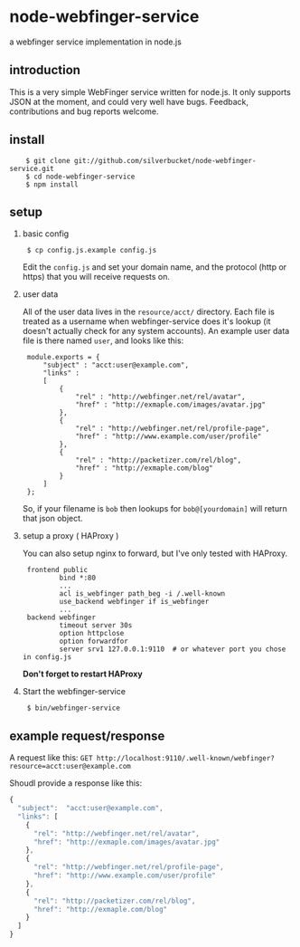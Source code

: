 node-webfinger-service
========================

a webfinger service implementation in node.js

introduction
------------

This is a very simple WebFinger service written for node.js. It only supports
JSON at the moment, and could very well have bugs. Feedback, contributions
and bug reports welcome.


install
-------

		$ git clone git://github.com/silverbucket/node-webfinger-service.git
		$ cd node-webfinger-service
		$ npm install

setup
-----

1. basic config

		$ cp config.js.example config.js

	Edit the `config.js` and set your domain name, and the protocol (http or
	https) that you will receive requests on.

2. user data

	All of the user data lives in the `resource/acct/` directory. Each file is
	treated as a username when webfinger-service does it's lookup (it doesn't
	actually check for any system accounts). An example
	user data file is there named `user`, and looks like this:

		module.exports = {
			"subject" : "acct:user@example.com",
			"links" :
			[
				{
					"rel" : "http://webfinger.net/rel/avatar",
					"href" : "http://exmaple.com/images/avatar.jpg"
				},
				{
					"rel" : "http://webfinger.net/rel/profile-page",
					"href" : "http://www.example.com/user/profile"
				},
				{
					"rel" : "http://packetizer.com/rel/blog",
					"href" : "http://exmaple.com/blog"
				}
			]
		};

	So, if your filename is `bob` then lookups for `bob@[yourdomain]` will return
	that json object.

3. setup a proxy ( HAProxy )

	You can also setup nginx to forward, but I've only tested with HAProxy.

		frontend public
				bind *:80
				...
				acl is_webfinger path_beg -i /.well-known
				use_backend webfinger if is_webfinger
				...
		backend webfinger
				timeout server 30s
				option httpclose
				option forwardfor
				server srv1 127.0.0.1:9110  # or whatever port you chose in config.js

	**Don't forget to restart HAProxy**

4. Start the webfinger-service

		$ bin/webfinger-service

example request/response
---------------
A request like this: 
`GET http://localhost:9110/.well-known/webfinger?resource=acct:user@example.com`

Shoudl provide a response like this:
```javascript
{
  "subject":  "acct:user@example.com",
  "links": [
    {
      "rel": "http://webfinger.net/rel/avatar",
      "href": "http://exmaple.com/images/avatar.jpg"
    },
    {
      "rel": "http://webfinger.net/rel/profile-page",
      "href": "http://www.example.com/user/profile"
    },
    {
      "rel": "http://packetizer.com/rel/blog",
      "href": "http://exmaple.com/blog"
    }
  ]
}
```

